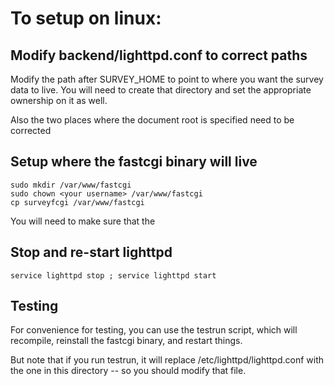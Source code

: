 # To setup on linux:


## Modify backend/lighttpd.conf to correct paths

Modify the path after SURVEY_HOME to point to where you want the survey
data to live. You will need to create that directory and set the appropriate
ownership on it as well.

Also the two places where the document root is specified need to be corrected

## Setup where the fastcgi binary will live

```
sudo mkdir /var/www/fastcgi
sudo chown <your username> /var/www/fastcgi
cp surveyfcgi /var/www/fastcgi
```

You will need to make sure that the 

## Stop and re-start lighttpd

```
service lighttpd stop ; service lighttpd start
```

## Testing

For convenience for testing, you can use the testrun script, which will recompile,
reinstall the fastcgi binary, and restart things.

But note that if you run testrun, it will replace /etc/lighttpd/lighttpd.conf with the
one in this directory -- so you should modify that file.
